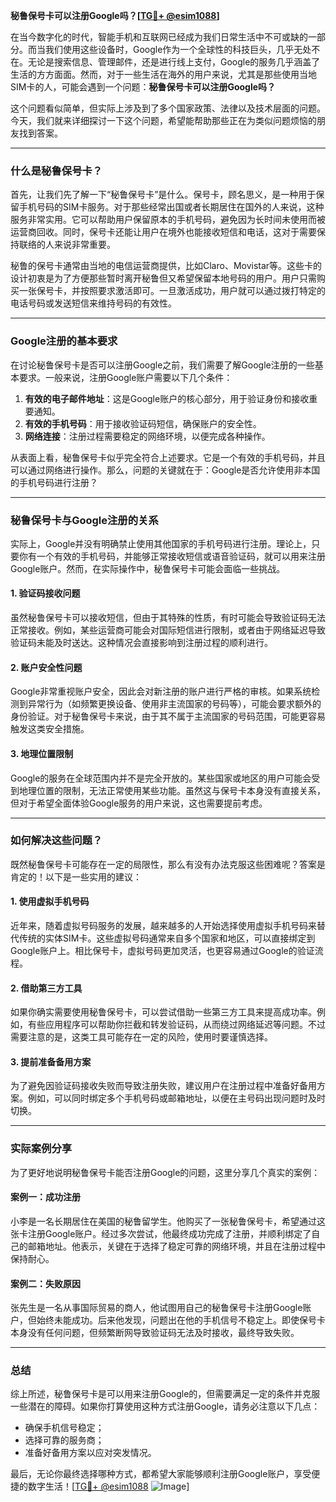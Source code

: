 **秘鲁保号卡可以注册Google吗？[[TG💪+ @esim1088](https://t.me/s/esim1088)]**

在当今数字化的时代，智能手机和互联网已经成为我们日常生活中不可或缺的一部分。而当我们使用这些设备时，Google作为一个全球性的科技巨头，几乎无处不在。无论是搜索信息、管理邮件，还是进行线上支付，Google的服务几乎涵盖了生活的方方面面。然而，对于一些生活在海外的用户来说，尤其是那些使用当地SIM卡的人，可能会遇到一个问题：**秘鲁保号卡可以注册Google吗？**

这个问题看似简单，但实际上涉及到了多个国家政策、法律以及技术层面的问题。今天，我们就来详细探讨一下这个问题，希望能帮助那些正在为类似问题烦恼的朋友找到答案。

---

### 什么是秘鲁保号卡？

首先，让我们先了解一下“秘鲁保号卡”是什么。保号卡，顾名思义，是一种用于保留手机号码的SIM卡服务。对于那些经常出国或者长期居住在国外的人来说，这种服务非常实用。它可以帮助用户保留原本的手机号码，避免因为长时间未使用而被运营商回收。同时，保号卡还能让用户在境外也能接收短信和电话，这对于需要保持联络的人来说非常重要。

秘鲁的保号卡通常由当地的电信运营商提供，比如Claro、Movistar等。这些卡的设计初衷是为了方便那些暂时离开秘鲁但又希望保留本地号码的用户。用户只需购买一张保号卡，并按照要求激活即可。一旦激活成功，用户就可以通过拨打特定的电话号码或发送短信来维持号码的有效性。

---

### Google注册的基本要求

在讨论秘鲁保号卡是否可以注册Google之前，我们需要了解Google注册的一些基本要求。一般来说，注册Google账户需要以下几个条件：

1. **有效的电子邮件地址**：这是Google账户的核心部分，用于验证身份和接收重要通知。
2. **有效的手机号码**：用于接收验证码短信，确保账户的安全性。
3. **网络连接**：注册过程需要稳定的网络环境，以便完成各种操作。

从表面上看，秘鲁保号卡似乎完全符合上述要求。它是一个有效的手机号码，并且可以通过网络进行操作。那么，问题的关键就在于：Google是否允许使用非本国的手机号码进行注册？

---

### 秘鲁保号卡与Google注册的关系

实际上，Google并没有明确禁止使用其他国家的手机号码进行注册。理论上，只要你有一个有效的手机号码，并能够正常接收短信或语音验证码，就可以用来注册Google账户。然而，在实际操作中，秘鲁保号卡可能会面临一些挑战。

#### 1. 验证码接收问题

虽然秘鲁保号卡可以接收短信，但由于其特殊的性质，有时可能会导致验证码无法正常接收。例如，某些运营商可能会对国际短信进行限制，或者由于网络延迟导致验证码未能及时送达。这种情况会直接影响到注册过程的顺利进行。

#### 2. 账户安全性问题

Google非常重视账户安全，因此会对新注册的账户进行严格的审核。如果系统检测到异常行为（如频繁更换设备、使用非主流国家的号码等），可能会要求额外的身份验证。对于秘鲁保号卡来说，由于其不属于主流国家的号码范围，可能更容易触发这类安全措施。

#### 3. 地理位置限制

Google的服务在全球范围内并不是完全开放的。某些国家或地区的用户可能会受到地理位置的限制，无法正常使用某些功能。虽然这与保号卡本身没有直接关系，但对于希望全面体验Google服务的用户来说，这也需要提前考虑。

---

### 如何解决这些问题？

既然秘鲁保号卡可能存在一定的局限性，那么有没有办法克服这些困难呢？答案是肯定的！以下是一些实用的建议：

#### 1. 使用虚拟手机号码

近年来，随着虚拟号码服务的发展，越来越多的人开始选择使用虚拟手机号码来替代传统的实体SIM卡。这些虚拟号码通常来自多个国家和地区，可以直接绑定到Google账户上。相比保号卡，虚拟号码更加灵活，也更容易通过Google的验证流程。

#### 2. 借助第三方工具

如果你确实需要使用秘鲁保号卡，可以尝试借助一些第三方工具来提高成功率。例如，有些应用程序可以帮助你拦截和转发验证码，从而绕过网络延迟等问题。不过需要注意的是，这类工具可能存在一定的风险，使用时要谨慎选择。

#### 3. 提前准备备用方案

为了避免因验证码接收失败而导致注册失败，建议用户在注册过程中准备好备用方案。例如，可以同时绑定多个手机号码或邮箱地址，以便在主号码出现问题时及时切换。

---

### 实际案例分享

为了更好地说明秘鲁保号卡能否注册Google的问题，这里分享几个真实的案例：

#### 案例一：成功注册

小李是一名长期居住在美国的秘鲁留学生。他购买了一张秘鲁保号卡，希望通过这张卡注册Google账户。经过多次尝试，他最终成功完成了注册，并顺利绑定了自己的邮箱地址。他表示，关键在于选择了稳定可靠的网络环境，并且在注册过程中保持耐心。

#### 案例二：失败原因

张先生是一名从事国际贸易的商人，他试图用自己的秘鲁保号卡注册Google账户，但始终未能成功。后来他发现，问题出在他的手机信号不稳定上。即使保号卡本身没有任何问题，但频繁断网导致验证码无法及时接收，最终导致失败。

---

### 总结

综上所述，秘鲁保号卡是可以用来注册Google的，但需要满足一定的条件并克服一些潜在的障碍。如果你打算使用这种方式注册Google，请务必注意以下几点：

- 确保手机信号稳定；
- 选择可靠的服务商；
- 准备好备用方案以应对突发情况。

最后，无论你最终选择哪种方式，都希望大家能够顺利注册Google账户，享受便捷的数字生活！[[TG💪+ @esim1088](https://t.me/s/esim1088) ![Image](https://i.postimg.cc/4NQfJmqS/Snipaste-2025-05-13-00-14-12.png)]
